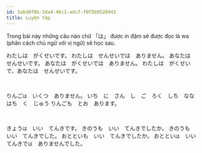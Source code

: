 ```yaml
---
id: 5abd0f0b-3da4-46c1-adcf-f0f5b9528442
title: Luyện tập
---
```


<Intro>
Trong bài này những câu nào chữ <Kanji>「は」</Kanji> được <CodeStep step={1}>in đậm</CodeStep> sẽ được đọc là <Kanji>wa</Kanji> (phân cách chủ ngữ với vị ngữ) sẽ học sau.
</Intro>

<br/>

<JaSL>わたし<CodeStep step={1}>は</CodeStep>　がくせいです。</JaSL>
<JaSL>わたし<CodeStep step={1}>は</CodeStep>　せんせいで<CodeStep step={1}>は</CodeStep>　ありません。</JaSL>
<JaSL>あなた<CodeStep step={1}>は</CodeStep>　せんせいです。</JaSL>
<JaSL>あなた<CodeStep step={1}>は</CodeStep>　がくせいで<CodeStep step={1}>は</CodeStep>　ありません。</JaSL>
<JaSL>わたし<CodeStep step={1}>は</CodeStep>　がくせいで、あなた<CodeStep step={1}>は</CodeStep>　せんせいです。</JaSL>

<br/>

<JaSL>りんご`は`　いくつ　ありません。</JaSL>
<JaSL>いち　に　さん　し　ご　ろく　しち　なな　はち　く　じゅう</JaSL>
<JaSL>りんごも　とお　あります。</JaSL>

<br/>

<JaSL>きょう`は`　いい　てんきです。</JaSL>
<JaSL>きのうも　いい　てんきでしたか。</JaSL>
<JaSL>きのうも　いい　てんきでした。</JaSL>
<JaSL>おとといも　いい　てんきでしたか。</JaSL>
<JaSL>おととい`は`　いい　てんきで`は`　ありませんでした。</JaSL>
